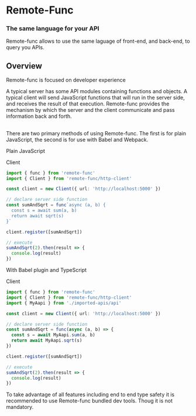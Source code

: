 # Remote-Func
### The same language for your API

Remote-func allows to use the same laguage of front-end, and back-end, to query you APIs.

## Overview

Remote-func is focused on developer experience

A typical server has some API modules containing functions and objects. A typical client will send JavaScript functions that will run in the server side, and receives the result of that execution. Remote-func provides the mechanism by which the server and the client communicate and pass information back and forth.

## 

There are two primary methods of using Remote-func. The first is for plain JavaScript, the second is for use with Babel and Webpack.

Plain JavaScript

Client
```ts
import { func } from 'remote-func'
import { Client } from 'remote-func/http-client'

const client = new Client({ url: 'http://localhost:5000' })

// declare server side function
const sumAndSqrt = func`async (a, b) {
  const s = await sum(a, b)
  return await sqrt(s)
}`

client.register([sumAndSqrt])

// execute
sumAndSqrt(2).then(result => {
  console.log(result)
})
```

With Babel plugin and TypeScript

Client
```ts
import { func } from 'remote-func'
import { Client } from 'remote-func/http-client'
import { MyAapi } from './imported-apis/api'

const client = new Client({ url: 'http://localhost:5000' })

// declare server side function
const sumAndSqrt = func(async (a, b) => {
  const s = await MyAapi.sum(a, b)
  return await MyAapi.sqrt(s)
})

client.register([sumAndSqrt])

// execute
sumAndSqrt(2).then(result => {
  console.log(result)
})
```




To take advantage of all features including end to end type safety it is recommended to use Remote-func bundled dev tools. Thoug it is not mandatory.


